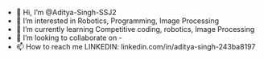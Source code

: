 - 👋 Hi, I’m @Aditya-Singh-SSJ2
- 👀 I’m interested in Robotics, Programming, Image Processing
- 🌱 I’m currently learning Competitive coding, robotics, Image Processing
- 💞️ I’m looking to collaborate on -
- 📫 How to reach me LINKEDIN: linkedin.com/in/aditya-singh-243ba8197

<!---
Aditya-Singh-SSJ2/Aditya-Singh-SSJ2 is a ✨ special ✨ repository because its `README.md` (this file) appears on your GitHub profile.
You can click the Preview link to take a look at your changes.
--->
